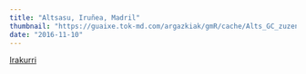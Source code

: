 ```yaml
---
title: "Altsasu, Iruñea, Madril"
thumbnail: "https://guaixe.tok-md.com/argazkiak/gmR/cache/Alts_GC_zuzendaria_bisitan_kuartelera_content.jpg"
date: "2016-11-10"
---
```

[Irakurri](https://guaixe.eus/altsasu/1478766402988-altsasu-irunea-madril)

